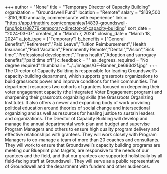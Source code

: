 +++
author = "None"
title = "Temporary Director of Capacity Building"
organization = "Groundswell Fund"
location = "Remote"
salary = "$139,500 - $151,900 annually, commensurate with experience"
link = "https://app.trinethire.com/companies/14839-groundswell-fund/jobs/88776-temporary-director-of-capacity-building"
sort_date = "2024-03-07"
created_at = "March 7, 2024"
closing_date = "March 18, 2024"
a_job_type = ["Temporary"]
b_benefits = ["General Benefits","Retirement","Paid Leave","Tuition Reimbursement","Health Insurance","Paid Vacation","Permanently Remote","Dental","Vision","Sick time","Professional development","Trans health","Adoption and surrogacy benefits","paid time off"]
c_feedback = ""
aa_degrees_required = "No degree required"
thumbnail = "../../images/GF-Banner_be693d2f.jpg"
+++
The Director of Capacity Building is responsible for leading Groundswell’s capacity-building department, which supports grassroots organizations to build grassroots power and improve conditions for their communities. The department resources two cohorts of grantees focused on deepening their voter engagement capacity (the Integrated Voter Engagement program) and sharpening their grassroots organizing skills (the Grassroots Organizing Institute). It also offers a newer and expanding body of work providing political education around theories of social change and intersectional organizing and as well as resources for healing justice to sustain leaders and organizations. The Director of Capacity Building will develop and manage the annual departmental work plan and budget and supervise Program Managers and others to ensure high quality program delivery and effective relationships with grantees. They will work closely with Program Managers to co-manage a team of more than 20 coaches and consultants. They will work to ensure that Groundswell’s capacity building programs are meeting our Blueprint plan targets, are responsive to the needs of our grantees and the field, and that our grantees are supported holistically by all field-facing staff at Groundswell. They will serve as a public representative of Groundswell and the department with funders and other audiences. 